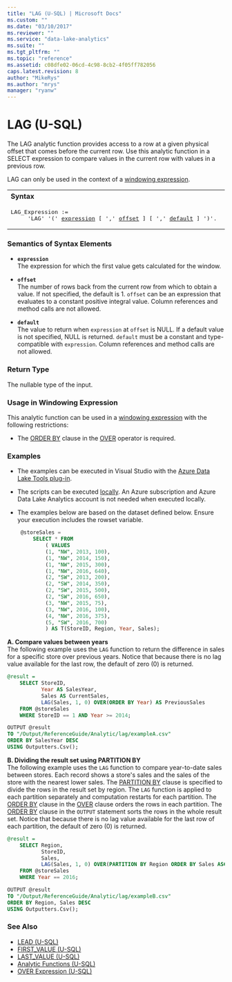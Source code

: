 ```yaml
---
title: "LAG (U-SQL) | Microsoft Docs"
ms.custom: ""
ms.date: "03/10/2017"
ms.reviewer: ""
ms.service: "data-lake-analytics"
ms.suite: ""
ms.tgt_pltfrm: ""
ms.topic: "reference"
ms.assetid: c08dfe02-06cd-4c98-8cb2-4f05ff782056
caps.latest.revision: 8
author: "MikeRys"
ms.author: "mrys"
manager: "ryanw"
---
```

# LAG (U-SQL)
The LAG analytic function provides access to a row at a given physical offset that comes before the current row. Use this analytic function in a SELECT expression to compare values in the current row with values in a previous row.

LAG can only be used in the context of a [windowing expression](over-expression-u-sql.md). 

<table><th align="left">Syntax</th><tr><td><pre>
LAG_Expression :=                                                                                        
     'LAG' '(' <a href="#exp">expression</a> [ ',' <a href="#off">offset</a> ] [ ',' <a href="#def">default</a> ] ')'.
</pre></td></tr></table>

### Semantics of Syntax Elements 
* <a name="exp"></a>**`expression`**     
The expression for which the first value gets calculated for the window. 

* <a name="off"></a>**`offset`**  
The number of rows back from the current row from which to obtain a value. If not specified, the default is 1. `offset` can be an expression that evaluates to a constant positive integral value.  Column references and method calls are not allowed.

* <a name="def"></a>**`default`**  
The value to return when `expression` at `offset` is NULL. If a default value is not specified, NULL is returned. `default` must be a constant and type-compatible with `expression`.  Column references and method calls are not allowed.

### Return Type 
The nullable type of the input. 

### Usage in Windowing Expression 
This analytic function can be used in a [windowing expression](over-expression-u-sql.md) with the following restrictions: 
* The [ORDER BY](over-expression-u-sql.md#OBC) clause in the [OVER](over-expression-u-sql.md) operator is required. 

### Examples
- The examples can be executed in Visual Studio with the [Azure Data Lake Tools plug-in](https://www.microsoft.com/download/details.aspx?id=49504).  
- The scripts can be executed [locally](https://docs.microsoft.com/azure/data-lake-analytics/data-lake-analytics-data-lake-tools-get-started#run-u-sql-locally).  An Azure subscription and Azure Data Lake Analytics account is not needed when executed locally.
- The examples below are based on the dataset defined below.  Ensure your execution includes the rowset variable.  

   ```sql
    @storeSales =
        SELECT * FROM 
            ( VALUES
            (1, "NW", 2013, 100),
            (1, "NW", 2014, 150),
            (1, "NW", 2015, 300),
            (1, "NW", 2016, 640),
            (2, "SW", 2013, 200),
            (2, "SW", 2014, 350),
            (2, "SW", 2015, 500),
            (2, "SW", 2016, 650),
            (3, "NW", 2015, 75),
            (3, "NW", 2016, 100),
            (4, "NW", 2016, 375),
            (5, "SW", 2016, 700)
            ) AS T(StoreID, Region, Year, Sales);
   ```

**A.    Compare values between years**   
The following example uses the `LAG` function to return the difference in sales for a specific store over previous years.  Notice that because there is no lag value available for the last row, the default of zero (0) is returned.
```sql
@result =
    SELECT StoreID,
           Year AS SalesYear,
           Sales AS CurrentSales,
           LAG(Sales, 1, 0) OVER(ORDER BY Year) AS PreviousSales
    FROM @storeSales
    WHERE StoreID == 1 AND Year >= 2014;

OUTPUT @result
TO "/Output/ReferenceGuide/Analytic/lag/exampleA.csv"
ORDER BY SalesYear DESC
USING Outputters.Csv();
```

**B.    Dividing the result set using PARTITION BY**   
The following example uses the `LAG` function to compare year-to-date sales between stores.  Each record shows a store's sales and the sales of the store with the nearest lower sales.  The [PARTITION BY](over-expression-u-sql.md#OPBC) clause is specified to divide the rows in the result set by region.  The `LAG` function is applied to each partition separately and computation restarts for each partition.  The [ORDER BY](over-expression-u-sql.md#OBC) clause in the [OVER](over-expression-u-sql.md) clause orders the rows in each partition.  The [ORDER BY](output-statement-u-sql.md#OBOFC) clause in the `OUTPUT` statement sorts the rows in the whole result set.  Notice that because there is no lag value available for the last row of each partition, the default of zero (0) is returned.
```sql
@result =
    SELECT Region,
           StoreID,
           Sales,
           LAG(Sales, 1, 0) OVER(PARTITION BY Region ORDER BY Sales ASC ) AS NearestLowerSales
    FROM @storeSales
    WHERE Year == 2016;

OUTPUT @result
TO "/Output/ReferenceGuide/Analytic/lag/exampleB.csv"
ORDER BY Region, Sales DESC
USING Outputters.Csv();
```

### See Also 
* [LEAD (U-SQL)](lead-u-sql.md)
* [FIRST_VALUE (U-SQL)](first-value-u-sql.md)
* [LAST_VALUE (U-SQL)](last-value-u-sql.md)
* [Analytic Functions (U-SQL)](analytic-functions-u-sql.md)   
* [OVER Expression (U-SQL)](over-expression-u-sql.md) 

